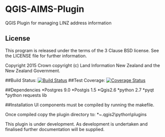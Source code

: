 # QGIS-AIMS-Plugin
QGIS Plugin for managing LINZ address information

## License

This program is released under the terms of the 3 Clause BSD license. See the 
LICENSE file for further information.

Copyright 2015 Crown copyright (c) Land Information New Zealand and the New
Zealand Government.

##Build Status: 
[![Build Status](https://travis-ci.org/linz/QGIS-AIMS-Plugin.svg?branch=master)](https://travis-ci.org/linz/QGIS-AIMS-Plugin)
##Test Coverage: 
[![Coverage Status](https://coveralls.io/repos/linz/QGIS-AIMS-Plugin/badge.svg?branch=master&service=github)](https://coveralls.io/github/linz/QGIS-AIMS-Plugin?branch=master)

##Dependencies
	*Postgres 9.0
	*Postgis 1.5
	*Qgis2.6
	*python 2.7
	*pyqt
	*python requests lib
	

##Installation
UI components must be compiled by running the makefile.

Once compiled copy the plugin directory to:
 *~\.qgis2\python\plugins
 
 This plugin is under development. As development is undertaken and finalised further documentation will be supplied. 


 
